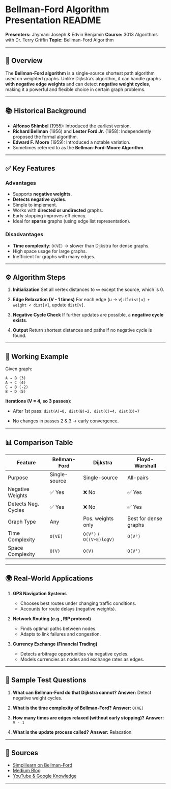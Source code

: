 # Bellman-Ford Algorithm Presentation README

**Presenters:** Jhymani Joseph & Edvin Benjamin
**Course:** 3013 Algorithms with Dr. Terry Griffin
**Topic:** Bellman-Ford Algorithm

---

## 📌 Overview

The **Bellman-Ford algorithm** is a single-source shortest path algorithm used on weighted graphs. Unlike Dijkstra’s algorithm, it can handle graphs **with negative edge weights** and can detect **negative weight cycles**, making it a powerful and flexible choice in certain graph problems.

---

## 📚 Historical Background

* **Alfonso Shimbel** (1955): Introduced the earliest version.
* **Richard Bellman** (1956) and **Lester Ford Jr.** (1958): Independently proposed the formal algorithm.
* **Edward F. Moore** (1959): Introduced a notable variation.
* Sometimes referred to as the **Bellman-Ford-Moore Algorithm**.

---

## ✅ Key Features

### Advantages

* Supports **negative weights**.
* **Detects negative cycles**.
* Simple to implement.
* Works with **directed or undirected** graphs.
* Early stopping improves efficiency.
* Ideal for **sparse** graphs (using edge list representation).

### Disadvantages

* **Time complexity**: `O(VE)` → slower than Dijkstra for dense graphs.
* High space usage for large graphs.
* Inefficient for graphs with many edges.

---

## ⚙️ Algorithm Steps

1. **Initialization**
   Set all vertex distances to ∞ except the source, which is 0.

2. **Edge Relaxation (V - 1 times)**
   For each edge (u → v):
   If `dist[u] + weight < dist[v]`, update `dist[v]`.

3. **Negative Cycle Check**
   If further updates are possible, a **negative cycle exists**.

4. **Output**
   Return shortest distances and paths if no negative cycle is found.

---

## 🧪 Working Example

Given graph:

```
A → B (3)  
A → C (4)  
C → B (-2)  
B → D (5)
```

**Iterations (V = 4, so 3 passes):**

* After 1st pass:
  `dist(A)=0, dist(B)=2, dist(C)=4, dist(D)=7`

* No changes in passes 2 & 3 → early convergence.

---

## 📊 Comparison Table

| Feature             | Bellman-Ford  | Dijkstra                 | Floyd-Warshall        |
| ------------------- | ------------- | ------------------------ | --------------------- |
| Purpose             | Single-source | Single-source            | All-pairs             |
| Negative Weights    | ✅ Yes         | ❌ No                     | ✅ Yes                 |
| Detects Neg. Cycles | ✅ Yes         | ❌ No                     | ✅ Yes                 |
| Graph Type          | Any           | Pos. weights only        | Best for dense graphs |
| Time Complexity     | `O(VE)`       | `O(V²)` / `O((V+E)logV)` | `O(V³)`               |
| Space Complexity    | `O(V)`        | `O(V)`                   | `O(V²)`               |

---

## 🌍 Real-World Applications

1. **GPS Navigation Systems**

   * Chooses best routes under changing traffic conditions.
   * Accounts for route delays (negative weights).

2. **Network Routing (e.g., RIP protocol)**

   * Finds optimal paths between nodes.
   * Adapts to link failures and congestion.

3. **Currency Exchange (Financial Trading)**

   * Detects arbitrage opportunities via negative cycles.
   * Models currencies as nodes and exchange rates as edges.

---

## 📝 Sample Test Questions

1. **What can Bellman-Ford do that Dijkstra cannot?**
   **Answer:** Detect negative weight cycles.

2. **What is the time complexity of Bellman-Ford?**
   **Answer:** `O(VE)`

3. **How many times are edges relaxed (without early stopping)?**
   **Answer:** `V - 1`

4. **What is the update process called?**
   **Answer:** Relaxation

---

## 🔗 Sources

* [Simplilearn on Bellman-Ford](https://www.simplilearn.com/tutorials/data-structure-tutorial/bellman-ford-algorithm)
* [Medium Blog](https://medium.com/@maryanngitonga/bellman-fords-algorithm-e2344aa21c7b)
* [YouTube & Google Knowledge](https://www.google.com/search?q=bellman+ford+algorithm)

---

